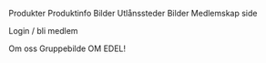 Produkter
    Produktinfo
        Bilder
    Utlånssteder
        Bilder
    Medlemskap side

Login / bli medlem

Om oss
    Gruppebilde
    OM EDEL!


